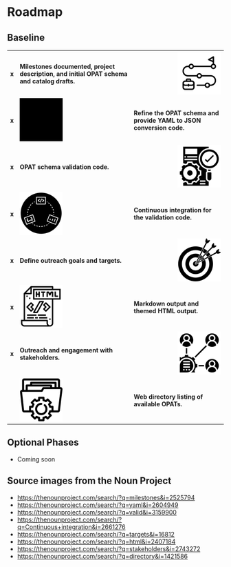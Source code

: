 # Roadmap

## Baseline

<table style="font-weight:bold; border: 0;">
  <tr><td> x </td><td> Milestones documented, project description, and initial OPAT schema and catalog drafts. </td><td style="text-align:right;"> <img src="/docs/images/noun_milestone_2525794.svg" alt="Milestones" width="100"/> </td></tr>
  <tr><td> x </td><td> <img src="/docs/images/noun_yaml file document icon_2604949.svg" alt="YAML File" width="100"/> </td><td> Refine the OPAT schema and provide YAML to JSON conversion code.  </td></tr>
  <tr><td> x </td><td> OPAT schema validation code. </td><td style="text-align:right;"> <img src="/docs/images/noun_construct validity_3159900.svg" alt="Validated File" width="100"/>  </td></tr>
  <tr><td> x </td><td> <img src="/docs/images/noun_continuous deployment_2661276.svg" alt="Continuous Integreation" width="100"/> </td><td> Continuous integration for the validation code.  </td></tr>
  <tr><td> x </td><td> Define outreach goals and targets. </td><td style="text-align:right;"> <img src="/docs/images/noun_Target_16812.svg" alt="Targets" width="100"/> </td></tr>
  <tr><td> x </td><td> <img src="/docs/images/noun_html_2407184.svg" alt="Markdown" width="100"/> </td><td> Markdown output and themed HTML output. </td></tr>
  <tr><td> x </td><td> Outreach and engagement with stakeholders. </td><td style="text-align:right;"> <img src="/docs/images/noun_Stakeholders_2743272.svg" alt="Stakeholders" width="100"/>  </td></tr>
  <tr><td>   </td><td> <img src="/docs/images/noun_directory_1421586.svg" alt="Directory tool" width="100"/> </td><td> Web directory listing of available OPATs. </td></tr>
</table>

## Optional Phases

- Coming soon

## Source images from the Noun Project

- https://thenounproject.com/search/?q=milestones&i=2525794
- https://thenounproject.com/search/?q=yaml&i=2604949
- https://thenounproject.com/search/?q=valid&i=3159900
- https://thenounproject.com/search/?q=Continuous+integration&i=2661276
- https://thenounproject.com/search/?q=targets&i=16812
- https://thenounproject.com/search/?q=html&i=2407184
- https://thenounproject.com/search/?q=stakeholders&i=2743272
- https://thenounproject.com/search/?q=directory&i=1421586
